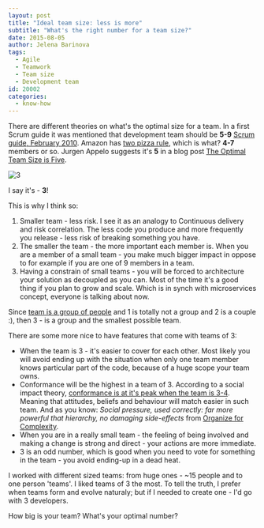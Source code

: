 ```yaml
---
layout: post
title: "Ideal team size: less is more"
subtitle: "What's the right number for a team size?"
date: 2015-08-05
author: Jelena Barinova
tags:
  - Agile
  - Teamwork
  - Team size
  - Development team
id: 20002
categories:
  - know-how
---
```


There are different theories on what's the optimal size for a team. In a first Scrum guide it was mentioned that development team should be __5-9__ [Scrum guide, February 2010](http://www.evolvebeyond.com/site/wp-content/uploads/2014/05/Scrum-Guide-1.pdf). Amazon has [two pizza rule](http://www.fastcompany.com/50106/inside-mind-jeff-bezos), which is what? __4-7__ members or so. Jurgen Appelo suggests it's __5__ in a blog post [The Optimal Team Size is Five](http://noop.nl/2009/04/the-optimal-team-size-is-five.html). 

<img src="{{ site.baseurl }}/img/post_img/3.png" alt="3" class="right" />

I say it's - __3__!

This is why I think so:

1. Smaller team - less risk. I see it as an analogy to Continuous delivery and risk correlation. The less code you produce and more frequently you release - less risk of breaking something you have. 
2. The smaller the team - the more important each member is. When you are a member of a small team - you make much bigger impact in oppose to for example if you are one of 9 members in a team. 
3. Having a constrain of small teams - you will be forced to architecture your solution as decoupled as you can. Most of the time it's a good thing if you plan to grow and scale. Which is in synch with microservices concept, everyone is talking about now.  

Since [team is a group of people](https://en.wikipedia.org/wiki/Team) and 1 is totally not a group and 2 is a couple :), then 3 - is a group and the smallest possible team.

There are some more nice to have features that come with teams of 3:

* When the team is 3 - it's easier to cover for each other. Most likely you will avoid ending up with the situation when only one team member knows particular part of the code, because of a huge scope your team owns.
* Conformance will be the highest in a team of 3. According to a social impact theory, [conformance is at it's peak when the team is 3-4](https://en.wikipedia.org/wiki/Normative_social_influence). Meaning that attitudes, beliefs and behaviour will match easier in such team. And as you know: _Social pressure, used correctly: far more powerful that hierarchy, no damaging side-effects_ from [Organize for Complexity](http://www.organizeforcomplexity.com/). 
* When you are in a really small team - the feeling of being involved and making a change is strong and direct - your actions are more immediate. 
* 3 is an odd number, which is good when you need to vote for something in the team - you avoid ending-up in a dead heat.

I worked with different sized teams: from huge ones - ~15 people and to one person 'teams'. I liked teams of 3 the most.
To tell the truth, I prefer when teams form and evolve naturaly; but if I needed to create one - I'd go with 3 developers.

How big is your team? What's your optimal number?